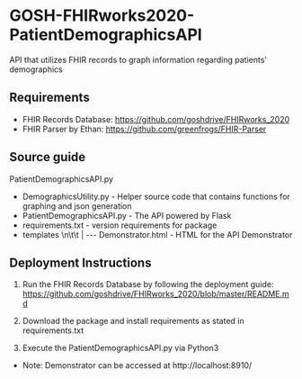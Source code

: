 # GOSH-FHIRworks2020-PatientDemographicsAPI
API that utilizes FHIR records to graph information regarding patients' demographics

## Requirements
- FHIR Records Database: https://github.com/goshdrive/FHIRworks_2020
- FHIR Parser by Ethan: https://github.com/greenfrogs/FHIR-Parser

## Source guide

PatientDemographicsAPI.py
- DemographicsUtility.py - Helper source code that contains functions for graphing and json generation
- PatientDemographicsAPI.py - The API powered by Flask
- requirements.txt - version requirements for package
- templates \n\t\t | --- Demonstrator.html - HTML for the API Demonstrator


## Deployment Instructions
1. Run the FHIR Records Database by following the deployment guide: https://github.com/goshdrive/FHIRworks_2020/blob/master/README.md 

2. Download the package and install requirements as stated in requirements.txt

3. Execute the PatientDemographicsAPI.py via Python3

- Note: Demonstrator can be accessed at http://localhost:8910/
